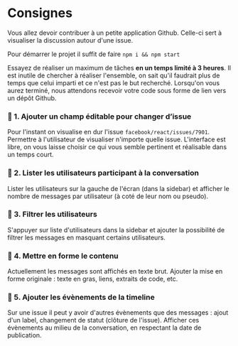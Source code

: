 # Consignes

Vous allez devoir contribuer à un petite application Github. Celle-ci sert à visualiser la discussion autour d'une issue.

Pour démarrer le projet il suffit de faire `npm i && npm start`

Essayez de réaliser un maximum de tâches **en un temps limité à 3 heures**. Il est inutile de chercher à réaliser l'ensemble, on sait qu'il faudrait plus de temps que celui imparti et ce n'est pas le but recherché.
Lorsqu'on vous aurez terminé, nous attendons recevoir votre code sous forme de lien vers un dépôt Github.

### 📝 1. Ajouter un champ éditable pour changer d’issue

Pour l'instant on visualise en dur l'issue `facebook/react/issues/7901`. Permettre à l'utilisateur de visualiser n'importe quelle issue. L'interface est libre, on vous laisse choisir ce qui vous semble pertinent et réalisable dans un temps court.

### 📝 2. Lister les utilisateurs participant à la conversation

Lister les utilisateurs sur la gauche de l'écran (dans la sidebar) et afficher le nombre de messages par utilisateur (à coté de leur nom ou pseudo).

### 📝 3. Filtrer les utilisateurs

S'appuyer sur liste d'utilisateurs dans la sidebar et ajouter la possibilité de filtrer les messages en masquant certains utilisateurs.

### 📝 4. Mettre en forme le contenu

Actuellement les messages sont affichés en texte brut. Ajouter la mise en forme originale : texte en gras, liens, extraits de code, etc.

### 📝 5. Ajouter les évènements de la timeline

Sur une issue il peut y avoir d'autres évènements que des messages : ajout d'un label, changement de statut (clôture de l'issue). Afficher ces évènements au milieu de la conversation, en respectant la date de publication.
